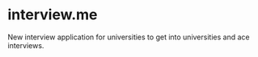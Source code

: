 # interview.me
New interview application for universities to get into universities and ace interviews.
